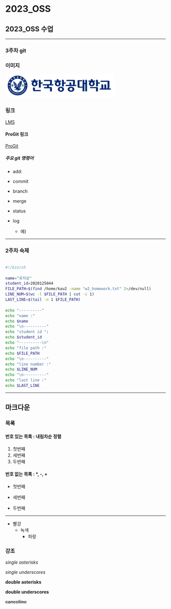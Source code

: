 # 2023_OSS
## 2023_OSS 수업

---

### 3주차 git

### 이미지

![항공대 로고](https://github.com/You-jisang/2023_OSS/blob/main/img/kau/kau%20(1).png "한국항공대학교")

### 링크

[LMS](https://lms.kau.ac.kr/ "LMS")

#### ProGit 링크

[ProGit](https://git-scm.com/book/ko/v2 "ProGit")


##### 주요 git 명령어

* add:

* commit

* branch

* merge

* status

* log 
    * 예)

---

### 2주차 숙제

```bash

#!/bin/sh

name="유지상"
student_id=2020125044
FILE_PATH=$(find /home/kau2 -name "w2_homework.txt" 2>/dev/null)
LINE_NUM=$(wc -l $FILE_PATH | cut -c 1)
LAST_LINE=$(tail -n 1 $FILE_PATH)

echo "----------"
echo "name :"
echo $name
echo "\n----------"
echo "student id ":
echo $student_id
echo "----------\n"
echo "file path :"
echo $FILE_PATH
echo "\n----------"
echo "line number :"
echo $LINE_NUM
echo "\n----------"
echo "last line :"
echo $LAST_LINE
```

---

## 마크다운

### 목록

#### 번호 있는 목록 : 내림차순 정렬

1. 첫번째
3. 세번째
2. 두번째

#### 번호 없는 목록 : *, -, +

* 첫번째
- 세번째
+ 두번째

---
* 빨강
    - 녹색
        + 파랑	



### 강조

*single asterisks*

_single underscores_ 

**double asterisks** 

__double underscores__ 

~~cancelline~~



